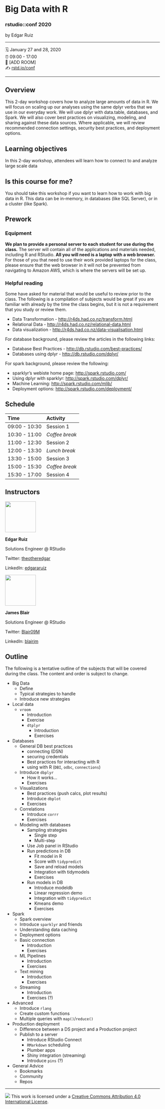 Big Data with R
================

### rstudio::conf 2020

by Edgar Ruiz

-----

:spiral_calendar: January 27 and 28, 2020  
:alarm_clock:     09:00 - 17:00  
:hotel:           \[ADD ROOM\]  
:writing_hand:    [rstd.io/conf](http://rstd.io/conf)

-----

## Overview

This 2-day workshop covers how to analyze large amounts of data in R.  We will focus on scaling up our analyses using the same dplyr verbs that we use in our everyday work. We will use dplyr with data.table, databases, and Spark.  We will also cover best practices on visualizing, modeling, and sharing against these data sources.  Where applicable, we will review recommended connection settings, security best practices, and deployment options.

## Learning objectives

In this 2-day workshop, attendees will learn how to connect to and analyze large scale data

## Is this course for me?

You should take this workshop if you want to learn how to work with big data in R. This data can be in-memory, in databases (like SQL Server), or in a cluster (like Spark).

## Prework

### Equipment

**We plan to provide a personal server to each student for use during the class.**  The server will contain all of the applications and materials needed, including R and RStudio.  **All you will need is a laptop with a web browser.**  For those of you that need to use their work provided laptops for the class, please ensure that the web browser in it will not be prevented from navigating to Amazon AWS, which is where the servers will be set up.

### Helpful reading

Some have asked for material that would be useful to review prior to the class.  The following is a compilation of subjects would be great if you are familiar with already by the time the class begins, but it is not a requirement that you study or review them. 

* Data Transformation - http://r4ds.had.co.nz/transform.html
* Relational Data - http://r4ds.had.co.nz/relational-data.html
* Data visualization - http://r4ds.had.co.nz/data-visualisation.html

For database background, please review the articles in the following links:

* Database Best Practices - http://db.rstudio.com/best-practices/
* Databases using dplyr - http://db.rstudio.com/dplyr/

For spark background, please review the following:

* sparklyr’s webiste home page: http://spark.rstudio.com/
* Using dplyr with sparklyr: http://spark.rstudio.com/dplyr/
* Machine Learning: http://spark.rstudio.com/mlib/
* Deployment options: http://spark.rstudio.com/deployment/

## Schedule

| Time          | Activity         |
| :------------ | :--------------- |
| 09:00 - 10:30 | Session 1        |
| 10:30 - 11:00 | *Coffee break*   |
| 11:00 - 12:30 | Session 2        |
| 12:00 - 13:30 | *Lunch break*    |
| 13:30 - 15:00 | Session 3        |
| 15:00 - 15:30 | *Coffee break*   |
| 15:30 - 17:00 | Session 4        |

## Instructors

<img src="https://avatars1.githubusercontent.com/u/7875923?s=460&v=4" width="100"/> 

**Edgar Ruiz**

Solutions Engineer @ RStudio

Twitter: [theotheredgar](https://twitter.com/theotheredgar)

LinkedIn: [edgararuiz](https://www.linkedin.com/in/edgararuiz/)

<img src="https://avatars2.githubusercontent.com/u/10444878?s=460&v=4" width="100"/> 

**James Blair** 

Solutions Engineer @ RStudio 

Twitter: [Blair09M](https://twitter.com/Blair09M) 

LinkedIn: [blairjm](https://www.linkedin.com/in/blairjm/) 

## Outline

The following is a tentative outline of the subjects that will be covered during the class.  The content and order is subject to change. 

- Big Data
  - Define
  - Typical strategies to handle
  - Introduce new strategies
- Local data
  - `vroom`
      - Introduction
      - Exercise
    - `dtplyr`
      - Introduction
      - Exercises
- Databases
  - General DB best practices 
    - connecting (DSN)
    - securing credentials
    - Best practices for interacting with R 
    - using with R (`DBI`, `odbc`, `connections`)
  - Introduce `dbplyr`
    - How it works…
    - Exercises
  - Visualizations
    - Best practices (push calcs, plot results)
    - Introduce `dbplot`
    - Exercises
  - Correlations
    - Introduce `corrr`
    - Exercises
  - Modeling with databases
    - Sampling strategies
      - Single step
      - Multi-step
    - Use Job panel in RStudio
    - Run predictions in DB
      - Fit model in R
      - Score with `tidypredict`
      - Save and reload models
      - Integration with tidymodels
      - Exercises
    - Run models in DB
      - Introduce modeldb
      - Linear regression demo 
      - Integration with `tidypredict`
      - Kmeans demo
      - Exercises
- Spark
  - Spark overview
  - Introduce `sparklyr` and friends
  - Understanding data caching
  - Deployment options
  - Basic connection
    - Introduction
    - Exercises
  - ML Pipelines
    - Introduction
    - Exercises
  - Text mining
    - Introduction
    - Exercises
  - Streaming	
    - Introduction
    - Exercises (?)
- Advanced 
  - Introduce `rlang`
  - Create custom functions 
  - Multiple queries with `map()`/`reduce()`
- Production deployment
  - Difference between a DS project and a Production project
  - Publish to a server
    - Introduce RStudio Connect
    - `RMarkdown` scheduling
    - Plumber apps
    - Shiny integration (streaming)
    - Introduce `pins` (?)
- General Advice
  - Bookmarks
  - Community
  - Repos


-----

![](https://i.creativecommons.org/l/by/4.0/88x31.png) This work is
licensed under a [Creative Commons Attribution 4.0 International
License](https://creativecommons.org/licenses/by/4.0/).
